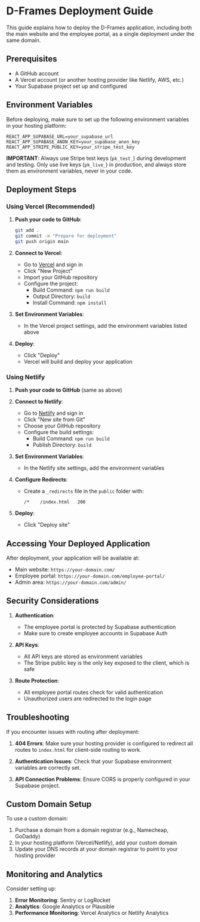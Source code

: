 # D-Frames Deployment Guide

This guide explains how to deploy the D-Frames application, including both the main website and the employee portal, as a single deployment under the same domain.

## Prerequisites

- A GitHub account
- A Vercel account (or another hosting provider like Netlify, AWS, etc.)
- Your Supabase project set up and configured

## Environment Variables

Before deploying, make sure to set up the following environment variables in your hosting platform:

```
REACT_APP_SUPABASE_URL=your_supabase_url
REACT_APP_SUPABASE_ANON_KEY=your_supabase_anon_key
REACT_APP_STRIPE_PUBLIC_KEY=your_stripe_test_key
```

**IMPORTANT**: Always use Stripe test keys (`pk_test_`) during development and testing. Only use live keys (`pk_live_`) in production, and always store them as environment variables, never in your code.

## Deployment Steps

### Using Vercel (Recommended)

1. **Push your code to GitHub**:
   ```bash
   git add .
   git commit -m "Prepare for deployment"
   git push origin main
   ```

2. **Connect to Vercel**:
   - Go to [Vercel](https://vercel.com/) and sign in
   - Click "New Project"
   - Import your GitHub repository
   - Configure the project:
     - Build Command: `npm run build`
     - Output Directory: `build`
     - Install Command: `npm install`

3. **Set Environment Variables**:
   - In the Vercel project settings, add the environment variables listed above

4. **Deploy**:
   - Click "Deploy"
   - Vercel will build and deploy your application

### Using Netlify

1. **Push your code to GitHub** (same as above)

2. **Connect to Netlify**:
   - Go to [Netlify](https://netlify.com/) and sign in
   - Click "New site from Git"
   - Choose your GitHub repository
   - Configure the build settings:
     - Build Command: `npm run build`
     - Publish Directory: `build`

3. **Set Environment Variables**:
   - In the Netlify site settings, add the environment variables

4. **Configure Redirects**:
   - Create a `_redirects` file in the `public` folder with:
     ```
     /*    /index.html   200
     ```

5. **Deploy**:
   - Click "Deploy site"

## Accessing Your Deployed Application

After deployment, your application will be available at:

- Main website: `https://your-domain.com/`
- Employee portal: `https://your-domain.com/employee-portal/`
- Admin area: `https://your-domain.com/admin/`

## Security Considerations

1. **Authentication**:
   - The employee portal is protected by Supabase authentication
   - Make sure to create employee accounts in Supabase Auth

2. **API Keys**:
   - All API keys are stored as environment variables
   - The Stripe public key is the only key exposed to the client, which is safe

3. **Route Protection**:
   - All employee portal routes check for valid authentication
   - Unauthorized users are redirected to the login page

## Troubleshooting

If you encounter issues with routing after deployment:

1. **404 Errors**: Make sure your hosting provider is configured to redirect all routes to `index.html` for client-side routing to work.

2. **Authentication Issues**: Check that your Supabase environment variables are correctly set.

3. **API Connection Problems**: Ensure CORS is properly configured in your Supabase project.

## Custom Domain Setup

To use a custom domain:

1. Purchase a domain from a domain registrar (e.g., Namecheap, GoDaddy)
2. In your hosting platform (Vercel/Netlify), add your custom domain
3. Update your DNS records at your domain registrar to point to your hosting provider

## Monitoring and Analytics

Consider setting up:

1. **Error Monitoring**: Sentry or LogRocket
2. **Analytics**: Google Analytics or Plausible
3. **Performance Monitoring**: Vercel Analytics or Netlify Analytics
